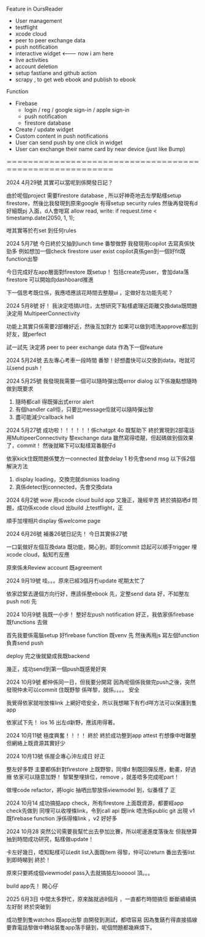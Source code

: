 Feature in OursReader
- User management  
- testflight
- xcode cloud 
- peer to peer exchange data 
- push notification
- interactive widget <--- now i am here
- live activities
- account deletion
- setup fastlane and github action
- scrapy , to get web ebook and publish to ebook 


Function
- Firebase
  - login / reg / google sign-in / apple sign-in
  - push notification
  - firestore database
- Create / update widget
- Custom content in push notifications
- User can send push by one click in widget
- User can exchange their name card by near device (just like Bump)

＝＝＝＝＝＝＝＝＝＝＝＝＝＝＝＝＝＝＝＝＝＝＝＝＝＝＝＝＝＝＝＝＝＝＝＝＝＝＝＝＝＝＝＝＝＝＝＝＝＝＝＝＝＝＝＝

2024 4月29號 
其實可以當呢到係開發日記？

由於呢個project 需要firestore database , 所以好神奇地去左學點樣setup firestore，然後比我發現到原來google 有得setup security rules
然後再發現有d 好細既pj 入面，d人會咁寫
allow read, write: 
    if  request.time < timestamp.date(2050, 1, 1); 

咁其實等於冇set 到任何rules 


2024 5月7號
今日終於又抽到lunch time 番黎做野
我發現用copilot 去寫真係快勁多
例如想加一個check firestore user exist
copilot真係gen到一個好fit既function出黎

今日完成好左app層面對firestore 既setup！
包括create完user，會加data落firestore 
可以開始向dashboard推進

下一個思考既位係，我應唔應該花時間去整靚ui ，定做好左功能先呢？ 


2024 5月8號
好！ 我決定唔搞UI住，太想研究下點樣處理近距離交換data既問題
決定用 MultipeerConnectivity

功能上其實只係需要2部機好近，然後互加對方
如果可以做到唔洗approve都加到好友，就perfect

試一試先 
決定將 peer to peer exchange data 作為下一個feature



2024 5月24號
去左專心考車一段時間
番黎！好想盡快可以交換到data，咁就可以send push！

2024 5月25號
我發現我需要一個可以隨時彈出既error dialog
以下係幾點想隨時做到既要求
1. 隨時都call 得既彈出式error alert
2. 有個handler call佢，只要比message佢就可以隨時彈出黎
3. 盡可能減少callback hell

2024 5月27號
成功啦！！！！！！係chatgpt 4o 既幫助下
終於實現到2部電話用MultipeerConnectivity 黎exchange data
雖然寫得唔靚，但起碼做到個效果了，commit！ 然後就睇下可以點樣寫番靚仔d

依家kick住既問題係雙方一connected 就會delay 1 秒先會send msg
以下係2個解決方法
1. display loading，交換完就dismiss loading 
2. 真係detect到connected，先會交換data 
 

2024 6月2號
wow 用xcode cloud build app 又幾正，幾經辛苦 
終於搞掂哂d 問題，成功係xcode cloud 出build 上testflight，正

順手加埋相片display 係welcome page

2024 6月26號
補番26號日記先！ 今日其實係27號

一口氣做好左個互換data 既功能，開心到，即刻commit
諗起可以順手trigger 埋xcode cloud，點知冇反應

原來係未Review account 既agreement 
 
2024 9月19號
哇。。。原來已經3個月冇update 
呢期太忙了 

依家諗緊去邊個方向行好，應該係整ebook 先，定整send data 好，不如整左push noti 先

2024 10月9號
我既一小步！
整好左push notification
好正，我依家係firebase 既functions 去做

首先我要係電腦setup 好firebase function 既venv 先
然後再用js 寫左個function 負責send push

deploy 完之後就變成我既backend

幾正，成功send到第一個push既感覺好爽 

2024 10月9號
都仲係同一日，但我要分開寫
因為呢個係我做完push之後，突然發現仲未可以commit 住既野黎
係咩黎，就係。。。。
安全

我覺得依家就咁放條link 上網好唔安全，所以我想睇下有冇d咩方法可以保護到隻app

依家試下先！ 
ios 16 出左d新野，應該用得著。

2024 10月11號
極度興奮！！！！
終於
終於成功整到app attest
冇想像中咁難整
但網絡上既資源其實好少

2024 10月13號
係屋企專心沖左成日
好正

整左好多野
主要都係針對firestore 上既野黎，同埋d 制既回彈反應，動畫，好過癮
依家可以隨意加野！ 
黎緊整埋排位，remove ，就差唔多完成呢part！

做埋code refactor，將logic 抽哂出黎放係viewmodel 到，似番樣了 
正


2024 10月14 
成功搞掂app check，所有firestore 上面既資源，都要經app check先做到
同埋可以收埋條link，令到call api 既link 唔洗係public git 出現
v1 既firebase function 淨係得條link ，v2 好好多

2024 10月28
突然公司需要我幫忙出去參加比賽，所以呢邊進度落後左
但我戀算抽到時間成功研究，點樣做update！

卡左好幾日，唔知點樣可以edit list入面既item 得黎，仲可以return 番出去張list到即時睇到
終於！ 

原來只要將成個viewmodel pass入去就搞掂左loooool
頂。。。

build app先！ 開心仔

2025 6月3日
中間太多野忙，原來酩就過8個月 ，一直都冇時間搞佢
斷斷續續搞左好耐
終於突破到

成功整到隻watchos 既app出黎
由開發到測試，都唔容易
因為隻錶冇得直接插線
要靠電話黎做中轉站裝隻app落手錶到，呢個問題都幾麻煩下。


